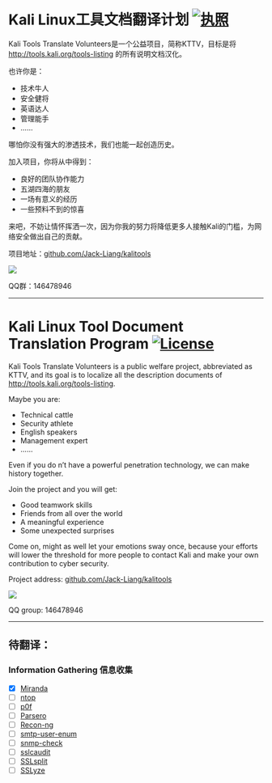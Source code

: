 # Kali Linux工具文档翻译计划 [![执照](https://img.shields.io/github/license/mashape/apistatus.svg)](http://shields.io/)

Kali Tools Translate Volunteers是一个公益项目，简称KTTV，目标是将 http://tools.kali.org/tools-listing 的所有说明文档汉化。

也许你是：

- 技术牛人
- 安全健将
- 英语达人
- 管理能手
- ……

哪怕你没有强大的渗透技术，我们也能一起创造历史。

加入项目，你将从中得到：

- 良好的团队协作能力
- 五湖四海的朋友
- 一场有意义的经历
- 一些预料不到的惊喜

来吧，不妨让情怀挥洒一次，因为你我的努力将降低更多人接触Kali的门槛，为网络安全做出自己的贡献。

项目地址：[github.com/Jack-Liang/kalitools](https://github.com/Jack-Liang/kalitools)

![](https://qun.qq.com/qrcode/index?data=https%3A%2F%2Fqm.qq.com%2Fcgi-bin%2Fqm%2Fqr%3Fk%3Du4Nc8IC-YGkYOPOK7uVWuXIbrB0syaog%26jump_from%3Dwebapi%26qr%3D1)

QQ群：146478946

---

# Kali Linux Tool Document Translation Program [![License](https://img.shields.io/github/license/mashape/apistatus.svg)](http://shields.io/)

Kali Tools Translate Volunteers is a public welfare project, abbreviated as KTTV, and its goal is to localize all the description documents of http://tools.kali.org/tools-listing.

Maybe you are:

- Technical cattle
- Security athlete
- English speakers
- Management expert
- ......

Even if you do n’t have a powerful penetration technology, we can make history together.

Join the project and you will get:

- Good teamwork skills
- Friends from all over the world
- A meaningful experience
- Some unexpected surprises

Come on, might as well let your emotions sway once, because your efforts will lower the threshold for more people to contact Kali and make your own contribution to cyber security.

Project address: [github.com/Jack-Liang/kalitools](https://github.com/Jack-Liang/kalitools)

![](https://qun.qq.com/qrcode/index?data=https%3A%2F%2Fqm.qq.com%2Fcgi-bin%2Fqm%2Fqr%3Fk%3Du4Nc8IC-YGkYOPOK7uVWuXIbrB0syaog%26jump_from%3Dwebapi%26qr%3D1)

QQ group: 146478946

---

## 待翻译：

### Information Gathering 信息收集

- [X] [Miranda](https://tools.kali.org/information-gathering/miranda)
- [ ] [ntop](https://tools.kali.org/information-gathering/ntop)
- [ ] [p0f](https://tools.kali.org/information-gathering/p0f)
- [ ] [Parsero](https://tools.kali.org/information-gathering/parsero)
- [ ] [Recon-ng](https://tools.kali.org/information-gathering/recon-ng)
- [ ] [smtp-user-enum](https://tools.kali.org/information-gathering/smtp-user-enum)
- [ ] [snmp-check](https://tools.kali.org/information-gathering/snmp-check)
- [ ] [sslcaudit](https://tools.kali.org/information-gathering/sslcaudit)
- [ ] [SSLsplit](https://tools.kali.org/information-gathering/sslsplit)
- [ ] [SSLyze](https://tools.kali.org/information-gathering/sslyze)
